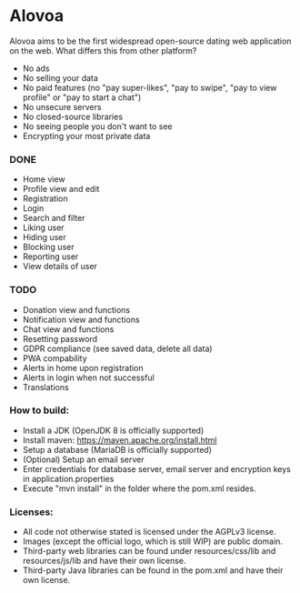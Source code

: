 # Alovoa

Alovoa aims to be the first widespread open-source dating web application on the web. What differs this from other platform?
- No ads
- No selling your data
- No paid features (no "pay super-likes", "pay to swipe", "pay to view profile" or "pay to start a chat")
- No unsecure servers
- No closed-source libraries
- No seeing people you don't want to see
- Encrypting your most private data

### DONE
- Home view
- Profile view and edit
- Registration
- Login
- Search and filter
- Liking user
- Hiding user
- Blocking user
- Reporting user
- View details of user

### TODO
- Donation view and functions
- Notification view and functions
- Chat view and functions
- Resetting password
- GDPR compliance (see saved data, delete all data)
- PWA compability
- Alerts in home upon registration
- Alerts in login when not successful
- Translations

### How to build:
- Install a JDK (OpenJDK 8 is officially supported)
- Install maven: https://maven.apache.org/install.html
- Setup a database (MariaDB is officially supported)
- (Optional) Setup an email server
- Enter credentials for database server, email server and encryption keys in application.properties
- Execute "mvn install" in the folder where the pom.xml resides.

### Licenses:
- All code not otherwise stated is licensed under the AGPLv3 license. 
- Images (except the official logo, which is still WIP) are public domain.
- Third-party web libraries can be found under resources/css/lib and resources/js/lib and have their own license.
- Third-party Java libraries can be found in the pom.xml and have their own license.
